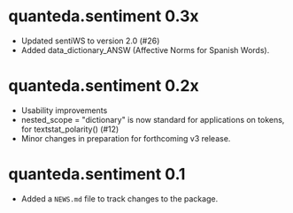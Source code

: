 # quanteda.sentiment 0.3x

* Updated sentiWS to version 2.0 (#26)
* Added data_dictionary_ANSW (Affective Norms for Spanish Words).

# quanteda.sentiment 0.2x

* Usability improvements
* nested_scope = "dictionary" is now standard for applications on tokens, for textstat_polarity() (#12)
* Minor changes in preparation for forthcoming v3 release.

# quanteda.sentiment 0.1

* Added a `NEWS.md` file to track changes to the package.

